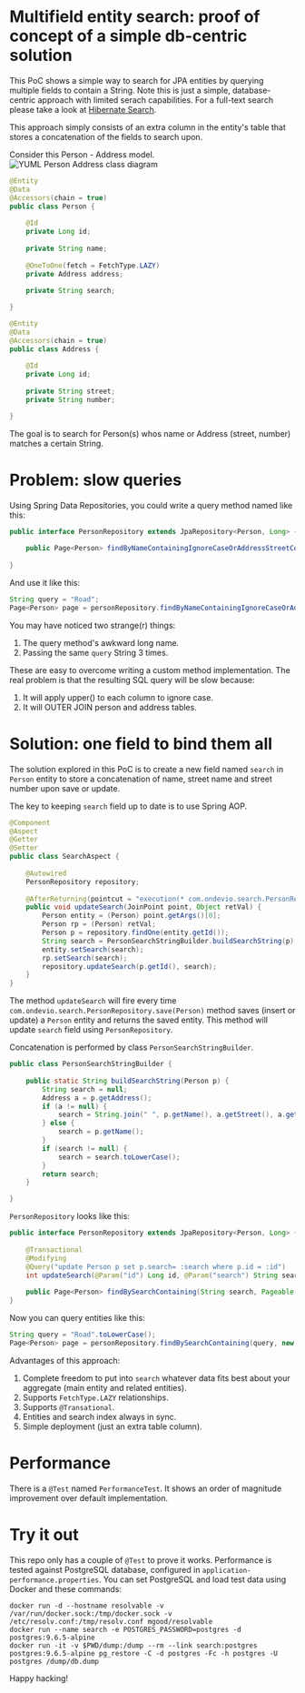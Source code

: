 # Multifield entity search: proof of concept of a simple db-centric solution

This PoC shows a simple way to search for JPA entities by querying multiple fields to contain a String.
Note this is just a simple, database-centric approach with limited serach capabilities.
For a full-text search please take a look at [Hibernate Search](http://hibernate.org/search/documentation/getting-started/).

This approach simply consists of an extra column in the entity's table that stores a concatenation of the fields to search upon.

Consider this Person - Address model.
![YUML Person Address class diagram](http://yuml.me/b8905acf)

```java
@Entity
@Data
@Accessors(chain = true)
public class Person {
	
	@Id
	private Long id;
	
	private String name;
	
	@OneToOne(fetch = FetchType.LAZY)
	private Address address;
	
	private String search;

}

@Entity
@Data
@Accessors(chain = true)
public class Address {
	
	@Id
	private Long id;
	
	private String street;
	private String number;

}
```

The goal is to search for Person(s) whos name or Address (street, number) matches a certain String.

# Problem: slow queries

Using Spring Data Repositories, you could write a query method named like this:

```java
public interface PersonRepository extends JpaRepository<Person, Long> {
	
	public Page<Person> findByNameContainingIgnoreCaseOrAddressStreetContainingIgnoreCaseOrAddressNumberContainingIgnoreCase(String name, String street, String number, Pageable pageable);
	
}
```

And use it like this:
```java
String query = "Road";
Page<Person> page = personRepository.findByNameContainingIgnoreCaseOrAddressStreetContainingIgnoreCaseOrAddressNumberContainingIgnoreCase(query, query, query, new PageRequest(1, 20));
```

You may have noticed two strange(r) things:
1. The query method's awkward long name.
2. Passing the same `query` String 3 times. 

These are easy to overcome writing a custom method implementation. 
The real problem is that the resulting SQL query will be slow because:
1. It will apply upper() to each column to ignore case.
2. It will OUTER JOIN person and address tables.

# Solution: one field to bind them all

The solution explored in this PoC is to create a new field named `search` in `Person` entity to store a concatenation of name, street name and street number upon save or update.

The key to keeping `search` field up to date is to use Spring AOP.

```java
@Component
@Aspect
@Getter
@Setter
public class SearchAspect {
	
	@Autowired
	PersonRepository repository;
	
	@AfterReturning(pointcut = "execution(* com.ondevio.search.PersonRepository.save*(Person))", returning = "retVal")
	public void updateSearch(JoinPoint point, Object retVal) {
	    Person entity = (Person) point.getArgs()[0];
	    Person rp = (Person) retVal;
	    Person p = repository.findOne(entity.getId());
	    String search = PersonSearchStringBuilder.buildSearchString(p);
	    entity.setSearch(search);
	    rp.setSearch(search);
		repository.updateSearch(p.getId(), search);
	}
}
```

The method `updateSearch` will fire every time `com.ondevio.search.PersonRepository.save(Person)` method saves (insert or update) a `Person` entity and returns the saved entity. This method will update `search` field using `PersonRepository`.

Concatenation is performed by class `PersonSearchStringBuilder`.

```java
public class PersonSearchStringBuilder {
	
	public static String buildSearchString(Person p) {
		String search = null;
	    Address a = p.getAddress();
	    if (a != null) {
	    	search = String.join(" ", p.getName(), a.getStreet(), a.getNumber());
	    } else {
	    	search = p.getName(); 
	    }
	    if (search != null) {
	    	search = search.toLowerCase();
	    }
    	return search;
	}

}
```

`PersonRepository` looks like this:

```java
public interface PersonRepository extends JpaRepository<Person, Long> {
	
	@Transactional
	@Modifying
	@Query("update Person p set p.search= :search where p.id = :id")
	int updateSearch(@Param("id") Long id, @Param("search") String search);
	
	public Page<Person> findBySearchContaining(String search, Pageable pageable);
}
```

Now you can query entities like this:
```java
String query = "Road".toLowerCase();
Page<Person> page = personRepository.findBySearchContaining(query, new PageRequest(1, 10));
```

Advantages of this approach:
1. Complete freedom to put into `search` whatever data fits best about your aggregate (main entity and related entities).
2. Supports `FetchType.LAZY` relationships.
3. Supports `@Transational`.
4. Entities and search index always in sync.
5. Simple deployment (just an extra table column).

# Performance

There is a `@Test` named `PerformanceTest`. It shows an order of magnitude improvement over default implementation.

# Try it out

This repo only has a couple of `@Test` to prove it works.
Performance is tested against PostgreSQL database, configured in `application-performance.properties`.
You can set PostgreSQL and load test data using Docker and these commands:

```
docker run -d --hostname resolvable -v /var/run/docker.sock:/tmp/docker.sock -v /etc/resolv.conf:/tmp/resolv.conf mgood/resolvable 
docker run --name search -e POSTGRES_PASSWORD=postgres -d postgres:9.6.5-alpine
docker run -it -v $PWD/dump:/dump --rm --link search:postgres postgres:9.6.5-alpine pg_restore -C -d postgres -Fc -h postgres -U postgres /dump/db.dump
```

Happy hacking!
